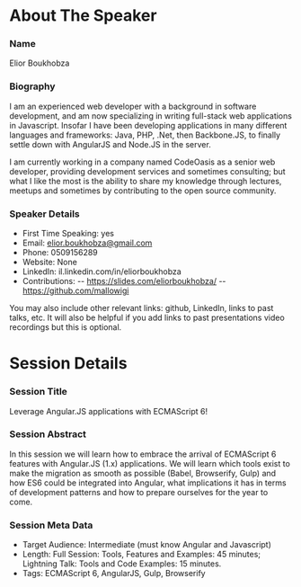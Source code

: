 About The Speaker
=================

### Name

Elior Boukhobza

### Biography

I am an experienced web developer with a background in software development, and am now specializing in writing full-stack
 web applications in Javascript. Insofar I have been developing applications in many different languages and frameworks: Java, PHP, .Net, 
 then Backbone.JS, to finally settle down with AngularJS and Node.JS in the server.

I am currently working in a company named CodeOasis as a senior web developer, providing development services and sometimes consulting; but
what I like the most is the ability to share my knowledge through lectures, meetups and sometimes by contributing to the open source 
community.


### Speaker Details

- First Time Speaking: yes
- Email: elior.boukhobza@gmail.com
- Phone: 0509156289
- Website: None
- LinkedIn: il.linkedin.com/in/eliorboukhobza
- Contributions: 
-- https://slides.com/eliorboukhobza/
-- https://github.com/mallowigi

You may also include other relevant links: github, LinkedIn, links to past talks, etc. 
It will also be helpful if you add links to past presentations video recordings but this is optional.

Session Details
===============

### Session Title

Leverage Angular.JS applications with ECMAScript 6!

### Session Abstract

In this session we will learn how to embrace the arrival of ECMAScript 6 features with Angular.JS (1.x) applications. We will learn
which tools exist to make the migration as smooth as possible (Babel, Browserify, Gulp) and how ES6 could be integrated into Angular, 
what implications it has in terms of development patterns and how to prepare ourselves for the year to come.


### Session Meta Data

- Target Audience: Intermediate (must know Angular and Javascript)
- Length: Full Session: Tools, Features and Examples: 45 minutes; Lightning Talk: Tools and Code Examples: 15 minutes.
- Tags: ECMAScript 6, AngularJS, Gulp, Browserify
